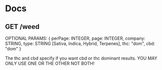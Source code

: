 # Docs

## GET /weed

OPTIONAL PARAMS:
{
perPage: INTEGER,
page: INTEGER,
company: STRING,
type: STRING [Sativa, Indica, Hybrid, Terpenes],
thc: "dom",
cbd: "dom"
}

The thc and cbd specify if you want cbd or thc dominant results.
YOU MAY ONLY USE ONE OR THE OTHER NOT BOTH!
